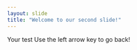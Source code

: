 ```yaml
---
layout: slide
title: "Welcome to our second slide!"
---
```

Your test
Use the left arrow key to go back!
